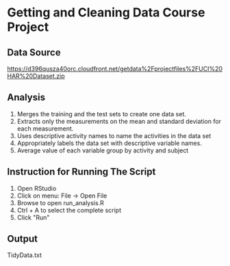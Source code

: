 # Getting and Cleaning Data Course Project

## Data Source
https://d396qusza40orc.cloudfront.net/getdata%2Fprojectfiles%2FUCI%20HAR%20Dataset.zip

## Analysis
1. Merges the training and the test sets to create one data set.
2. Extracts only the measurements on the mean and standard deviation for each measurement.
3. Uses descriptive activity names to name the activities in the data set
4. Appropriately labels the data set with descriptive variable names.
5. Average value of each variable group by activity and subject

## Instruction for Running The Script
1. Open RStudio
2. Click on menu: File -> Open File 
3. Browse to open run_analysis.R
4. Ctrl + A to select the complete script
5. Click "Run"

## Output 
TidyData.txt